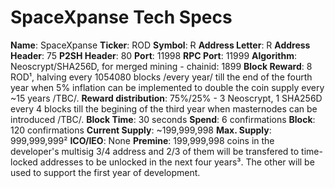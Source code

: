 # SpaceXpanse Tech Specs 

**Name**: SpaceXpanse
**Ticker**: ROD
**Symbol**: Ɍ
**Address Letter**: R
**Address Header**: 75
**P2SH Header**: 80
**Port**: 11998
**RPC Port**: 11999
**Algorithm**: Neoscrypt/SHA256D, for merged mining - chainid: 1899
**Block Reward**: 8 ROD¹, halving every 1054080 blocks /every year/ till the end of the fourth year when 5% inflation can be implemented to double the coin supply every ~15 years /TBC/.
**Reward distribution**: 75%/25% - 3 Neoscrypt, 1 SHA256D every 4 blocks till the begining of the third year when masternodes can be introduced /TBC/.
**Block Time**: 30 seconds
**Spend**: 6 confirmations
**Block**: 120 confirmations
**Current Supply**: ~199,999,998
**Max. Supply**: 999,999,999²
**ICO/IEO**: None
**Premine**: 199,999,998 coins in the developer's multisig 3/4 address and 2/3 of them will be transfered to time-locked addresses to be unlocked in the next four years³. The other will be used to support the first year of development.
